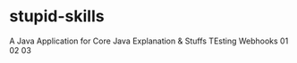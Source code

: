 # stupid-skills
A Java Application for Core Java Explanation &amp; Stuffs
TEsting Webhooks
01
02
03
